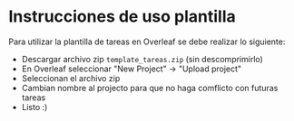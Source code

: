 # Instrucciones de uso plantilla

Para utilizar la plantilla de tareas en Overleaf se debe realizar lo siguiente:

- Descargar archivo zip `template_tareas.zip` (sin descomprimirlo)
- En Overleaf seleccionar "New Project" -> "Upload project"
- Seleccionan el archivo zip
- Cambian nombre al projecto para que no haga comflicto con futuras tareas
- Listo :)
